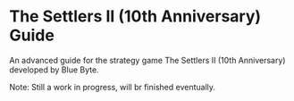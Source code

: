# The Settlers II (10th Anniversary) Guide
An advanced guide for the strategy game The Settlers II (10th Anniversary) developed by Blue Byte.

Note: Still a work in progress, will br finished eventually.

